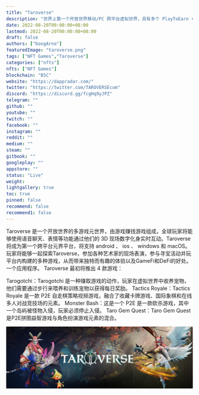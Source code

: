 ```yaml
---
title: "Taroverse"
description: "世界上第一个开放世界移动/PC 跨平台虚拟世界，具有多个 PlayToEarn + MoveToEarn 游戏，可提供完整的交互式社交和游戏体验。"
date: 2022-08-20T00:00:00+08:00
lastmod: 2022-08-20T00:00:00+08:00
draft: false
authors: ["boogArno"]
featuredImage: "taroverse.png"
tags: ["NFT Games","Taroverse"]
categories: ["nfts"]
nfts: ["NFT Games"]
blockchain: "BSC"
website: "https://dappradar.com/"
twitter: "https://twitter.com/TAROVERSEcom"
discord: "https://discord.gg/fcgHq9yJPZ"
telegram: ""
github: ""
youtube: ""
twitch: ""
facebook: ""
instagram: ""
reddit: ""
medium: ""
steam: ""
gitbook: ""
googleplay: ""
appstore: ""
status: "Live"
weight: 
lightgallery: true
toc: true
pinned: false
recommend: false
recommend1: false
---
```

Taroverse 是一个开放世界的多游戏元世界，由游戏赚钱游戏组成，全球玩家将能够使用语音聊天、表情等功能通过他们的 3D 现场数字化身实时互动。Taroverse 将成为第一个跨平台元界平台，将支持 android 、 ios 、 windows 和 macOS。
玩家将能够一起探索Taroverse，参加各种艺术家的现场表演，参与寻宝活动并玩平台内构建的多种游戏，从而带来独特而有趣的体验以及GameFi和DeFi的好处。一个应用程序。
Taroverse 最初将推出 4 款游戏：

  Tarogotchi：Tarogotchi 是一种赚取游戏的动作，玩家在虚拟世界中收养宠物，他们需要通过步行来喂养和训练宠物以获得每日奖励。
  Tactics Royale：Tactics Royale 是一款 P2E 自走棋策略视频游戏，融合了收藏卡牌游戏、国际象棋和在线多人对战竞技场的元素。
  Monster Bash：这是一个 P2E 是一款砍杀游戏，其中一个岛屿被怪物入侵，玩家必须停止入侵。
  Taro Gem Quest：Taro Gem Quest是P2E拼图益智游戏与角色扮演游戏元素的混合。

![1080x360](1080x360.jpg)

